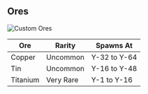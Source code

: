 ## Ores

![Custom Ores](https://i.imgur.com/Wigh4hE.png?1)

| Ore | Rarity | Spawns At |
|-----|--------|-----------|
| Copper | Uncommon | Y-32 to Y-64 |
| Tin | Uncommon | Y-16 to Y-48 |
| Titanium | Very Rare | Y-1 to Y-16 |